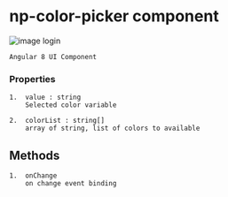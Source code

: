 # np-color-picker component

![image login](https://github.com/NilavPatel/np-color-picker/blob/master/src/assets/images/image1.PNG)

````
Angular 8 UI Component
````

### Properties
````
1.  value : string
    Selected color variable

2.  colorList : string[]
    array of string, list of colors to available
````

## Methods
````
1.  onChange
    on change event binding
````